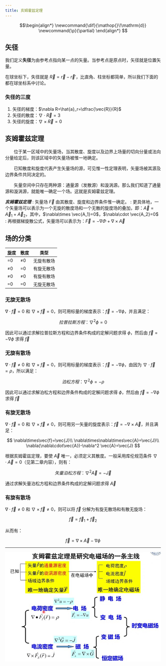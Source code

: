 ```yaml
---
title: 亥姆霍兹定理
---
```


<!--more-->

$$\begin{align*}
\newcommand{\dif}{\mathop{}\!\mathrm{d}}
\newcommand{\p}{\partial}
\end{align*}
$$

## 矢径

我们定义**失径**为由参考点指向某一点的矢量。当参考点是原点时，矢径就是位置矢量。

在球坐标下，失径就是 $\vec{R}=\vec{r}-\vec{r}'$，比直角、柱坐标都简单，所以我们下面的都在球坐标系中讨论。

### 失径的三度

1. 矢径的梯度：$\nabla R=\hat{a}_r=\dfrac{\vec{R}}{R}$
2. 矢径的散度：$\nabla\cdot\vec{R}=3$
3. 矢径的旋度：$\nabla\times\vec{R}=0$

## 亥姆霍兹定理

&emsp;&emsp;位于某一区域中的矢量场，当其散度、旋度以及边界上场量的切向分量或法向分量给定后，则该区域中的矢量场被惟一地确定。

&emsp;&emsp;已知散度和旋度代表产生矢量场的源，可见惟一性定理表明，矢量场被其源及边界条件共同决定的。

&emsp;&emsp;矢量空间中只存在两种源：通量源（发散源）和漩涡源。那么我们知道了通量源和漩涡源，就能唯一确定一个场。这就是亥姆霍兹定理。

***亥姆霍兹定理***
: 矢量场 $\vec{F}$ 由其散度、旋度和边界条件惟一确定。
: 更具体地，一个矢量场可以表示为一个无旋的散度场和一个无散的旋度场的叠加，即：$\vec{A}=\vec{A}_1+\vec{A}_2$，其中，$\nabla\times \vec{A_1}=0$，$\nabla\cdot \vec{A_2}=0$
: 再根据梯旋散公式，矢量场可以表示为：$\vec{F}=-\nabla\Phi+\nabla\times\vec{A}$

## 场的分类

|旋度|散度|类型|
|---|---|---|
|=0|≠0|无旋有散场|
|≠0|=0|有旋无散场|
|≠0|≠0|有旋有散场|
|=0|=0|无旋无散场|

### 无旋无散场

$\nabla\cdot \vec{f}=0$ 和 $\nabla\times\vec{f}=0$，则可用标量的梯度表示：$\vec{f}=-\nabla \phi$，并且满足：

$$
拉普拉斯方程：\nabla^2 \phi =0
$$

因此可以通过求解拉普拉斯方程和边界条件构成的定解问题求得 $\phi$，然后由 $\vec{f}=-\nabla \phi$ 求得 $\vec{f}$

### 无旋有散场

$\nabla\cdot \vec{f}\neq0$ 和 $\nabla\times\vec{f}=0$，则可用标量的梯度表示：$\vec{f}=-\nabla \phi$，由因为 $\nabla\cdot\vec{f}=\rho$，所以满足：

$$
泊松方程：\nabla^2 \phi =-\rho
$$

因此可以通过求解泊松方程和边界条件构成的定解问题求得 $\phi$，然后由 $\vec{f}=-\nabla \phi$ 求得 $\vec{f}$

### 有旋无散场

$\nabla\cdot \vec{f}=0$ 和 $\nabla\times\vec{f}\neq0$，则可用另一矢量的旋度表示：$\vec{f}=-\nabla \times \vec{A}$，并且满足：

$$
\nabla\times\vec{f}=\vec{J}\\
\nabla\times\nabla\times\vec{A}=\vec{J}\\
\nabla(\nabla\cdot\vec{A})-\nabla^2 \vec{A}=\vec{J}
$$

根据亥姆霍兹定理，要使 $\vec{A}$ 唯一，必须定义其散度。一般采用库伦规范条件 $\nabla\cdot\vec{A}=0$（见第二章内容），则有：

$$
矢量泊松方程：\nabla^2 \vec{A}=-\vec{J}
$$

通过求解矢量泊松方程和边界条件构成的定解问题求得 $\vec{A}$

### 有旋有散场

$\nabla\cdot \vec{f}\neq0$ 和 $\nabla\times\vec{f}\neq0$，则可以将 $\vec{f}$ 分解为有旋无散场和有散无旋场：

$$
\vec{f}=\vec{f}_1+\vec{f}_2
$$

从而有：

$$
\vec{f}=\nabla\times\vec{A}-\nabla\phi
$$

---

![](images/亥姆霍兹定理.jpg)